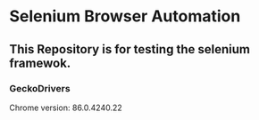 # Selenium Browser Automation
## This Repository is for testing the selenium framewok.


### GeckoDrivers
 Chrome version: 86.0.4240.22